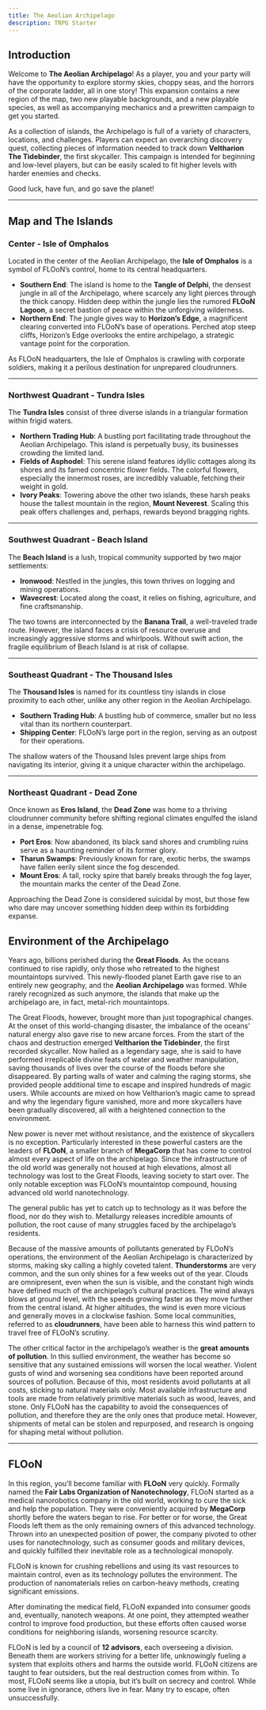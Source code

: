 ```yaml
---
title: The Aeolian Archipelago
description: TRPG Starter
---
```


## Introduction

Welcome to **The Aeolian Archipelago**! As a player, you and your party will have the opportunity to explore stormy skies, choppy seas, and the horrors of the corporate ladder, all in one story! This expansion contains a new region of the map, two new playable backgrounds, and a new playable species, as well as accompanying mechanics and a prewritten campaign to get you started.

As a collection of islands, the Archipelago is full of a variety of characters, locations, and challenges. Players can expect an overarching discovery quest, collecting pieces of information needed to track down **Veltharion The Tidebinder**, the first skycaller. This campaign is intended for beginning and low-level players, but can be easily scaled to fit higher levels with harder enemies and checks. 

Good luck, have fun, and go save the planet!

---

## Map and The Islands

### Center - Isle of Omphalos
Located in the center of the Aeolian Archipelago, the **Isle of Omphalos** is a symbol of FLOoN’s control, home to its central headquarters. 

- **Southern End**: The island is home to the **Tangle of Delphi**, the densest jungle in all of the Archipelago, where scarcely any light pierces through the thick canopy. Hidden deep within the jungle lies the rumored **FLOoN Lagoon**, a secret bastion of peace within the unforgiving wilderness.  
- **Northern End**: The jungle gives way to **Horizon’s Edge**, a magnificent clearing converted into FLOoN’s base of operations. Perched atop steep cliffs, Horizon’s Edge overlooks the entire archipelago, a strategic vantage point for the corporation.  

As FLOoN headquarters, the Isle of Omphalos is crawling with corporate soldiers, making it a perilous destination for unprepared cloudrunners.

---

### Northwest Quadrant - Tundra Isles
The **Tundra Isles** consist of three diverse islands in a triangular formation within frigid waters.

- **Northern Trading Hub**: A bustling port facilitating trade throughout the Aeolian Archipelago. This island is perpetually busy, its businesses crowding the limited land.  
- **Fields of Asphodel**: This serene island features idyllic cottages along its shores and its famed concentric flower fields. The colorful flowers, especially the innermost roses, are incredibly valuable, fetching their weight in gold.  
- **Ivory Peaks**: Towering above the other two islands, these harsh peaks house the tallest mountain in the region, **Mount Neverest**. Scaling this peak offers challenges and, perhaps, rewards beyond bragging rights.  

---

### Southwest Quadrant - Beach Island
The **Beach Island** is a lush, tropical community supported by two major settlements:

- **Ironwood**: Nestled in the jungles, this town thrives on logging and mining operations.  
- **Wavecrest**: Located along the coast, it relies on fishing, agriculture, and fine craftsmanship.  

The two towns are interconnected by the **Banana Trail**, a well-traveled trade route. However, the island faces a crisis of resource overuse and increasingly aggressive storms and whirlpools. Without swift action, the fragile equilibrium of Beach Island is at risk of collapse.

---

### Southeast Quadrant - The Thousand Isles
The **Thousand Isles** is named for its countless tiny islands in close proximity to each other, unlike any other region in the Aeolian Archipelago.

- **Southern Trading Hub**: A bustling hub of commerce, smaller but no less vital than its northern counterpart.  
- **Shipping Center**: FLOoN’s large port in the region, serving as an outpost for their operations.  

The shallow waters of the Thousand Isles prevent large ships from navigating its interior, giving it a unique character within the archipelago.

---

### Northeast Quadrant - Dead Zone
Once known as **Eros Island**, the **Dead Zone** was home to a thriving cloudrunner community before shifting regional climates engulfed the island in a dense, impenetrable fog. 

- **Port Eros**: Now abandoned, its black sand shores and crumbling ruins serve as a haunting reminder of its former glory.  
- **Tharun Swamps**: Previously known for rare, exotic herbs, the swamps have fallen eerily silent since the fog descended.  
- **Mount Eros**: A tall, rocky spire that barely breaks through the fog layer, the mountain marks the center of the Dead Zone.  

Approaching the Dead Zone is considered suicidal by most, but those few who dare may uncover something hidden deep within its forbidding expanse.


## Environment of the Archipelago

Years ago, billions perished during the **Great Floods**. As the oceans continued to rise rapidly, only those who retreated to the highest mountaintops survived. This newly-flooded planet Earth gave rise to an entirely new geography, and the **Aeolian Archipelago** was formed. While rarely recognized as such anymore, the islands that make up the archipelago are, in fact, metal-rich mountaintops.

The Great Floods, however, brought more than just topographical changes. At the onset of this world-changing disaster, the imbalance of the oceans' natural energy also gave rise to new arcane forces. From the start of the chaos and destruction emerged **Veltharion the Tidebinder**, the first recorded skycaller. Now hailed as a legendary sage, she is said to have performed irreplicable divine feats of water and weather manipulation, saving thousands of lives over the course of the floods before she disappeared. By parting walls of water and calming the raging storms, she provided people additional time to escape and inspired hundreds of magic users. While accounts are mixed on how Veltharion’s magic came to spread and why the legendary figure vanished, more and more skycallers have been gradually discovered, all with a heightened connection to the environment.

New power is never met without resistance, and the existence of skycallers is no exception. Particularly interested in these powerful casters are the leaders of **FLOoN**, a smaller branch of **MegaCorp** that has come to control almost every aspect of life on the archipelago. Since the infrastructure of the old world was generally not housed at high elevations, almost all technology was lost to the Great Floods, leaving society to start over. The only notable exception was FLOoN’s mountaintop compound, housing advanced old world nanotechnology. 

The general public has yet to catch up to technology as it was before the flood, nor do they wish to. Metallurgy releases incredible amounts of pollution, the root cause of many struggles faced by the archipelago’s residents. 

Because of the massive amounts of pollutants generated by FLOoN’s operations, the environment of the Aeolian Archipelago is characterized by storms, making sky calling a highly coveted talent. **Thunderstorms** are very common, and the sun only shines for a few weeks out of the year. Clouds are omnipresent, even when the sun is visible, and the constant high winds have defined much of the archipelago’s cultural practices. The wind always blows at ground level, with the speeds growing faster as they move further from the central island. At higher altitudes, the wind is even more vicious and generally moves in a clockwise fashion. Some local communities, referred to as **cloudrunners**, have been able to harness this wind pattern to travel free of FLOoN’s scrutiny.

The other critical factor in the archipelago’s weather is the **great amounts of pollution**. In this sullied environment, the weather has become so sensitive that any sustained emissions will worsen the local weather. Violent gusts of wind and worsening sea conditions have been reported around sources of pollution. Because of this, most residents avoid pollutants at all costs, sticking to natural materials only. Most available infrastructure and tools are made from relatively primitive materials such as wood, leaves, and stone. Only FLOoN has the capability to avoid the consequences of pollution, and therefore they are the only ones that produce metal. However, shipments of metal can be stolen and repurposed, and research is ongoing for shaping metal without pollution.

---

## FLOoN

In this region, you’ll become familiar with **FLOoN** very quickly. Formally named the **Fair Labs Organization of Nanotechnology**, FLOoN started as a medical nanorobotics company in the old world, working to cure the sick and help the population. They were conveniently acquired by **MegaCorp** shortly before the waters began to rise. For better or for worse, the Great Floods left them as the only remaining owners of this advanced technology. Thrown into an unexpected position of power, the company pivoted to other uses for nanotechnology, such as consumer goods and military devices, and quickly fulfilled their inevitable role as a technological monopoly.

FLOoN is known for crushing rebellions and using its vast resources to maintain control, even as its technology pollutes the environment. The production of nanomaterials relies on carbon-heavy methods, creating significant emissions. 

After dominating the medical field, FLOoN expanded into consumer goods and, eventually, nanotech weapons. At one point, they attempted weather control to improve food production, but these efforts often caused worse conditions for neighboring islands, worsening resource scarcity. 

FLOoN is led by a council of **12 advisors**, each overseeing a division. Beneath them are workers striving for a better life, unknowingly fueling a system that exploits others and harms the outside world. FLOoN citizens are taught to fear outsiders, but the real destruction comes from within. To most, FLOoN seems like a utopia, but it’s built on secrecy and control. While some live in ignorance, others live in fear. Many try to escape, often unsuccessfully.

